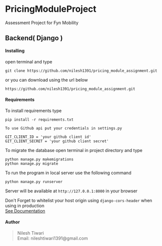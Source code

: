 # PricingModuleProject

Assessment Project for Fyn Mobility

## Backend( Django )

#### Installing

open terminal and type

```
git clone https://github.com/nilesh1391/pricing_module_assignment.git
```

or you can download using the url below

```
https://github.com/nilesh1391/pricing_module_assignment.git
```

#### Requirements

To install requirements type

```
pip install -r requirements.txt
```

`To use Github api put your credentials in settings.py`

```
GIT_CLIENT_ID = 'your github client id'
GIT_CLIENT_SECRET = 'your github client secret'
```

To migrate the database open terminal in project directory and type

```
python manage.py makemigrations
python manage.py migrate
```

To run the program in local server use the following command

```
python manage.py runserver
```

Server will be available at `http://127.0.0.1:8000` in your browser

Don't Forget to whitelist your host origin using `django-cors-header` when using in production<br>
[See Documentation](https://pypi.org/project/django-cors-headers/)

#### Author

<blockquote>
Nilesh Tiwari<br>
Email: nileshtiwari1391@gmail.com
</blockquote>
